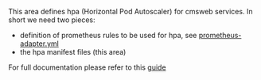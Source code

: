 This area defines hpa (Horizontal Pod Autoscaler) for cmsweb services.
In short we need two pieces:
- definition of prometheus rules to be used for hpa, see
[prometheus-adapter.yml](https://github.com/dmwm/CMSKubernetes/blob/master/kubernetes/cmsweb/monitoring/prometheus/adapter/prometheus_adapter.yml)
- the hpa manifest files (this area)

For full documentation please refer to this
[guide](https://github.com/Cloud-PG/prometheus-hpa/tree/master)
